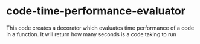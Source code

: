 # code-time-performance-evaluator
This code creates a decorator which evaluates time performance of a code in a function. It will return how many seconds is a code taking to run
